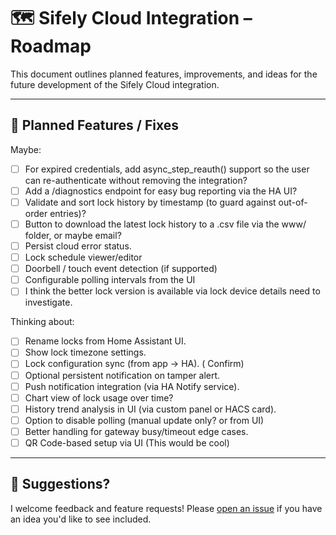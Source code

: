 # 🗺️ Sifely Cloud Integration – Roadmap

This document outlines planned features, improvements, and ideas for the future development of the Sifely Cloud integration.

---

## 🧭 Planned Features / Fixes

Maybe:
- [ ] For expired credentials, add async_step_reauth() support so the user can re-authenticate without removing the integration?
- [ ] Add a /diagnostics endpoint for easy bug reporting via the HA UI?
- [ ] Validate and sort lock history by timestamp (to guard against out-of-order entries)?
- [ ] Button to download the latest lock history to a .csv file via the www/ folder, or maybe email?
- [ ] Persist cloud error status.
- [ ] Lock schedule viewer/editor
- [ ] Doorbell / touch event detection (if supported)
- [ ] Configurable polling intervals from the UI
- [ ] I think the better lock version is available via lock device details need to investigate.

Thinking about:
- [ ] Rename locks from Home Assistant UI.
- [ ] Show lock timezone settings.
- [ ] Lock configuration sync (from app → HA). ( Confirm)
- [ ] Optional persistent notification on tamper alert.
- [ ] Push notification integration (via HA Notify service).
- [ ] Chart view of lock usage over time?
- [ ] History trend analysis in UI (via custom panel or HACS card).
- [ ] Option to disable polling (manual update only? or from UI)
- [ ] Better handling for gateway busy/timeout edge cases.
- [ ] QR Code-based setup via UI (This would be cool)

---

## 💬 Suggestions?

I welcome feedback and feature requests!
Please [open an issue](https://github.com/kenster1965/sifely_cloud/issues/new/choose) if you have an idea you'd like to see included.
